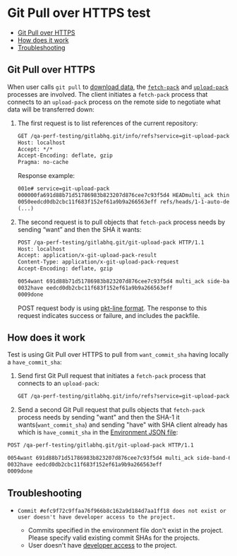 # Git Pull over HTTPS test

* [Git Pull over HTTPS](#git-pull-over-https)
* [How does it work](#how-does-it-work)
* [Troubleshooting](#troubleshooting)

## Git Pull over HTTPS

When user calls `git pull` to [download data](https://git-scm.com/book/en/v2/Git-Internals-Transfer-Protocols#_downloading_data), the [`fetch-pack`](https://git-scm.com/docs/git-fetch-pack) and [`upload-pack`](https://git-scm.com/docs/git-upload-pack) processes are involved. The client initiates a `fetch-pack` process that connects to an `upload-pack` process on the remote side to negotiate what data will be transferred down:

1. The first request is to list references of the current repository:

    ```txt
    GET /qa-perf-testing/gitlabhq.git/info/refs?service=git-upload-pack HTTP/1.1
    Host: localhost
    Accept: */*
    Accept-Encoding: deflate, gzip
    Pragma: no-cache

    ```

    Response example:

    ```txt
    001e# service=git-upload-pack
    000000fa691d88b71d51786983b823207d876cee7c93f5d4 HEADmulti_ack thin-pack side-band side-band-64k ofs-delta shallow deepen-since deepen-not deepen-relative no-progress include-tag multi_ack_detailed no-done symref=HEAD:refs/heads/master agent=git/2.22.0
    0050eedcd0db2cbc11f683f152ef61a9b9a266563eff refs/heads/1-1-auto-deploy-0000001
    (...)
    ```

1. The second request is to pull objects that `fetch-pack` process needs by sending “want” and then the SHA it wants:

    ```txt
    POST /qa-perf-testing/gitlabhq.git/git-upload-pack HTTP/1.1
    Host: localhost
    Accept: application/x-git-upload-pack-result
    Content-Type: application/x-git-upload-pack-request
    Accept-Encoding: deflate, gzip

    0054want 691d88b71d51786983b823207d876cee7c93f5d4 multi_ack side-band-64k ofs-delta
    0032have eedcd0db2cbc11f683f152ef61a9b9a266563eff
    0009done

    ```

    POST request body is using [pkt-line format](https://git-scm.com/docs/protocol-common#_pkt_line_format). The response to this request indicates success or failure, and includes the packfile.

## How does it work

Test is using Git Pull over HTTPS to pull from `want_commit_sha` having locally a `have_commit_sha`:

1. Send first Git Pull request that initiates a `fetch-pack` process that connects to an `upload-pack`:

    ```txt
    GET /qa-perf-testing/gitlabhq.git/info/refs?service=git-upload-pack HTTP/1.1
    ```

1. Send a second Git Pull request that pulls objects that `fetch-pack` process needs by sending "want" and then the SHA-1 it wants(`want_commit_sha`) and sending "have" with SHA client already has which is `have_commit_sha` in the [Environment JSON file](../k6.md#environments):

```txt
POST /qa-perf-testing/gitlabhq.git/git-upload-pack HTTP/1.1

0054want 691d88b71d51786983b823207d876cee7c93f5d4 multi_ack side-band-64k ofs-delta
0032have eedcd0db2cbc11f683f152ef61a9b9a266563eff
0009done

```

## Troubleshooting

* `Commit #efc9f72c9ffaa76f966b8c162a9d184d7aa1ff18 does not exist or user doesn't have developer access to the project.`

  * Commits specified in the environment file don't exist in the project. Please specify valid existing commit SHAs for the projects.
  * User doesn't have [developer access](https://docs.gitlab.com/ee/user/permissions.html#project-members-permissions) to the project.
